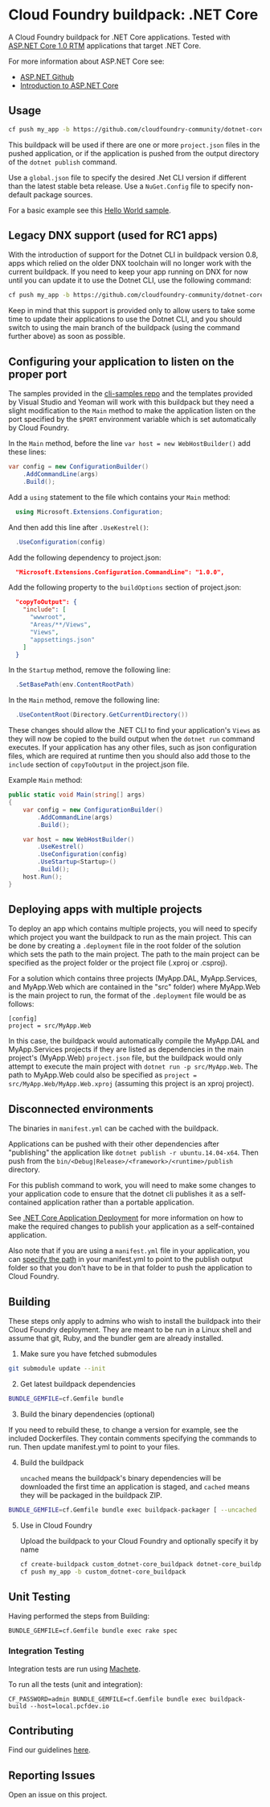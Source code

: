 # Cloud Foundry buildpack: .NET Core

A Cloud Foundry buildpack for .NET Core applications. Tested with [ASP.NET Core 1.0 RTM][] applications that target .NET Core.

For more information about ASP.NET Core see:

* [ASP.NET Github](https://github.com/aspnet/home)
* [Introduction to ASP.NET Core](http://docs.asp.net/en/latest/conceptual-overview/aspnet.html)

## Usage

```bash
cf push my_app -b https://github.com/cloudfoundry-community/dotnet-core-buildpack.git
```

This buildpack will be used if there are one or more `project.json` files in the pushed application, or if the application is pushed from the output directory of the `dotnet publish` command. 

Use a `global.json` file to specify the desired .Net CLI version if different than the latest stable beta release.  Use a `NuGet.Config` file to specify non-default package sources.

For a basic example see this [Hello World sample][].

## Legacy DNX support (used for RC1 apps)

With the introduction of support for the Dotnet CLI in buildpack version 0.8, apps which relied on the older DNX toolchain will no longer work with the current buildpack.  If you need to keep your app running on DNX for now until you can update it to use the Dotnet CLI, use the following command:

```bash
cf push my_app -b https://github.com/cloudfoundry-community/dotnet-core-buildpack.git#dnx
```

Keep in mind that this support is provided only to allow users to take some time to update their applications to use the Dotnet CLI, and you should switch to using the main branch of the buildpack (using the command further above) as soon as possible.

## Configuring your application to listen on the proper port

The samples provided in the [cli-samples repo](https://github.com/aspnet/cli-samples/) and the templates provided by Visual Studio and Yeoman will work with this buildpack but they need a slight modification to the `Main` method to make the application listen on the port specified by the `$PORT` environment variable which is set automatically by Cloud Foundry.

In the `Main` method, before the line `var host = new WebHostBuilder()` add these lines:

```c#
var config = new ConfigurationBuilder()
    .AddCommandLine(args)
    .Build();
```

Add a `using` statement to the file which contains your `Main` method:

```c#
  using Microsoft.Extensions.Configuration;
```

And then add this line after `.UseKestrel()`:

```c#
  .UseConfiguration(config)
```

Add the following dependency to project.json:

```json
  "Microsoft.Extensions.Configuration.CommandLine": "1.0.0",
```

Add the following property to the `buildOptions` section of project.json:

```json
  "copyToOutput": {
    "include": [
      "wwwroot",
      "Areas/**/Views",
      "Views",
      "appsettings.json"
    ]
  }
```

In the `Startup` method, remove the following line:

```c#
  .SetBasePath(env.ContentRootPath)
```

In the `Main` method, remove the following line:

```c#
  .UseContentRoot(Directory.GetCurrentDirectory())
```

These changes should allow the .NET CLI to find your application's `Views` as they will now be copied to the build output when the `dotnet run` command executes.  If your application has any other files, such as json configuration files, which are required at runtime then you should also add those to the `include` section of `copyToOutput` in the project.json file.

Example `Main` method:

```c#
public static void Main(string[] args)
{
    var config = new ConfigurationBuilder()
        .AddCommandLine(args)
        .Build();

    var host = new WebHostBuilder()
        .UseKestrel()
        .UseConfiguration(config)
        .UseStartup<Startup>()
        .Build();
    host.Run();
}
```

## Deploying apps with multiple projects

To deploy an app which contains multiple projects, you will need to specify which project you want the buildpack to run as the main project.  This can be done by creating a `.deployment` file in the root folder of the solution which sets the path to the main project.  The path to the main project can be specified as the project folder or the project file (.xproj or .csproj).

For a solution which contains three projects (MyApp.DAL, MyApp.Services, and MyApp.Web which are contained in the "src" folder) where MyApp.Web is the main project to run, the format of the `.deployment` file would be as follows:

```text
[config]
project = src/MyApp.Web
```

In this case, the buildpack would automatically compile the MyApp.DAL and MyApp.Services projects if they are listed as dependencies in the main project's (MyApp.Web) `project.json` file, but the buildpack would only attempt to execute the main project with `dotnet run -p src/MyApp.Web`.  The path to MyApp.Web could also be specified as `project = src/MyApp.Web/MyApp.Web.xproj` (assuming this project is an xproj project).

## Disconnected environments

The binaries in `manifest.yml` can be cached with the buildpack.

Applications can be pushed with their other dependencies after "publishing" the application like `dotnet publish -r ubuntu.14.04-x64`.  Then push from the `bin/<Debug|Release>/<framework>/<runtime>/publish` directory.

For this publish command to work, you will need to make some changes to your application code to ensure that the dotnet cli publishes it as a self-contained application rather than a portable application.

See [.NET Core Application Deployment][] for more information on how to make the required changes to publish your application as a self-contained application.

Also note that if you are using a `manifest.yml` file in your application, you can [specify the path][] in your manifest.yml to point to the publish output folder so that you don't have to be in that folder to push the application to Cloud Foundry.

## Building

These steps only apply to admins who wish to install the buildpack into their Cloud Foundry deployment. They are meant to be run in a Linux shell and assume that git, Ruby, and the bundler gem are already installed.

1. Make sure you have fetched submodules

  ```bash
  git submodule update --init
  ```

2. Get latest buildpack dependencies

  ```bash
  BUNDLE_GEMFILE=cf.Gemfile bundle
  ```

3. Build the binary dependencies (optional)

 If you need to rebuild these, to change a version for example, see the included Dockerfiles. They contain comments specifying the commands to run. Then update manifest.yml to point to your files.

4. Build the buildpack

    `uncached` means the buildpack's binary dependencies will be downloaded the first time an application is staged, and `cached` means they will be packaged in the buildpack ZIP.

  ```bash
  BUNDLE_GEMFILE=cf.Gemfile bundle exec buildpack-packager [ --uncached | --cached ]
  ```

5. Use in Cloud Foundry

    Upload the buildpack to your Cloud Foundry and optionally specify it by name

    ```bash
    cf create-buildpack custom_dotnet-core_buildpack dotnet-core_buildpack-cached-custom.zip 1
    cf push my_app -b custom_dotnet-core_buildpack
    ```

## Unit Testing

Having performed the steps from Building:

  ```shell
  BUNDLE_GEMFILE=cf.Gemfile bundle exec rake spec
  ```

### Integration Testing

Integration tests are run using [Machete](https://github.com/cloudfoundry/machete).

To run all the tests (unit and integration):

```
CF_PASSWORD=admin BUNDLE_GEMFILE=cf.Gemfile bundle exec buildpack-build --host=local.pcfdev.io
```

## Contributing

Find our guidelines [here](./CONTRIBUTING.md).

## Reporting Issues

Open an issue on this project.

[Hello World sample]: https://github.com/IBM-Bluemix/aspnet-core-helloworld
[ASP.NET Core 1.0 RTM]: https://github.com/aspnet/Home/releases/tag/1.0.0
[Kestrel]: https://github.com/aspnet/KestrelHttpServer
[.NET Core Application Deployment]: https://docs.microsoft.com/en-us/dotnet/articles/core/deploying/index
[specify the path]: http://docs.cloudfoundry.org/devguide/deploy-apps/manifest.html#path
